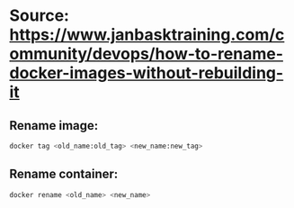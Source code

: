 # Source: https://www.janbasktraining.com/community/devops/how-to-rename-docker-images-without-rebuilding-it

## Rename image:
```bash
docker tag <old_name:old_tag> <new_name:new_tag>
```

## Rename container:
```bash
docker rename <old_name> <new_name>
```
